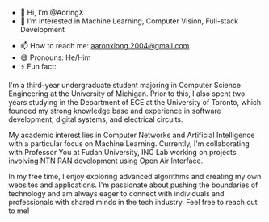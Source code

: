 - 👋 Hi, I’m @AoringX
- 👀 I’m interested in Machine Learning, Computer Vision, Full-stack Development
<!--- - 🌱 I’m currently learning
 - 💞️ I’m looking to collaborate on --->
- 📫 How to reach me: aaronxiong.2004@gmail.com
- 😄 Pronouns: He/Him
- ⚡ Fun fact: 


I'm a third-year undergraduate student majoring in Computer Science Engineering at the University of Michigan. Prior to this, I also spent two years studying in the Department of ECE at the University of Toronto, which founded my strong knowledge base and experience in software development, digital systems, and electrical circuits.

My academic interest lies in Computer Networks and Artificial Intelligence with a particular focus on Machine Learning. Currently, I'm collaborating with Professor You at Fudan University, INC Lab working on projects involving NTN RAN development using Open Air Interface.

In my free time, I enjoy exploring advanced algorithms and creating my own websites and applications. I'm passionate about pushing the boundaries of technology and am always eager to connect with individuals and professionals with shared minds in the tech industry. Feel free to reach out to me!


